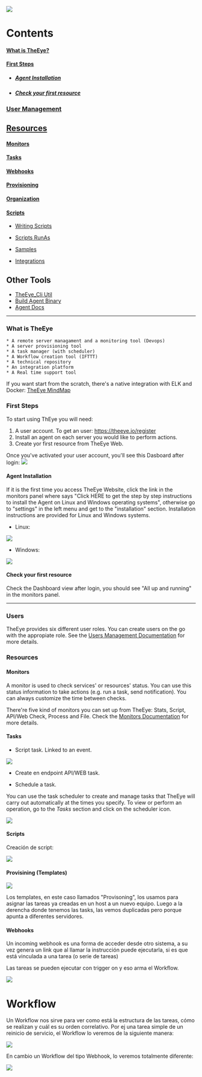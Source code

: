 [![](https://theeye.io/landpage/images/logo.png)](https://theeye.io)

# Contents
#### [What is TheEye?](#what-is-theeye-1)
#### [First Steps](#first-steps-1)
  * ##### [Agent Installation](#agent-installation-1)
  * ##### [Check your first resource](#check-your-first-resource-1)

### [User Management](#users)
## [Resources](#resources-1)
#### [Monitors](#monitors-1)
#### [Tasks](#tasks-1)
#### [Webhooks](#webhooks-1)
#### [Provisioning](#provisioning-1)
#### [Organization](#organization-1)
#### [Scripts](#scripts-1)

+ [Writing Scripts](scripts/write.md)

+ [Scripts RunAs](scripts/runas.md)

+ [Samples](scripts)

+ [Integrations](integrations)

## Other Tools
+ [TheEye_Cli Util](https://github.com/theeye-io-team/theeye-docs/tree/master/cli)
+ [Build Agent Binary](https://github.com/theeye-io-team/theeye-docs/tree/master/agent/binary_build.md)
+ [Agent Docs](agent)
----

### What is TheEye
    * A remote server managament and a monitoring tool (Devops)
    * A server provisioning tool
    * A task manager (with scheduler)
    * A Workflow creation tool (IFTTT)
    * A technical repository
    * An integration platform
    * A Real time support tool
    
    
If you want start from the scratch, there's a native integration with ELK and Docker: 
[TheEye MindMap](https://atlas.mindmup.com/2017/11/5fa49fd0c43311e7b5da733708907222/theeye_functional_mindmap_es/index.html)


### First Steps
To start using ThEye you will need:
1. A user account. To get an user: https://theeye.io/register
2. Install an agent on each server you would like to perform actions.
3. Create yor first resource from TheEye Web.

Once you've activated your user account, you'll see this Dasboard after login:
![](images/FirstTimeLogin.jpg)

#### Agent Installation
If it is the first time you access TheEye Website, click the link in the monitors panel where says "Click HERE to get the step by step instructions to install the Agent on Linux and Windows operating systems", otherwise go to "settings" in the left menu and get to the "installation" section. Installation instructions are provided for Linux and Windows systems.

+ Linux:

![](https://github.com/patobas/docs/blob/master/install_agent.gif)


+ Windows:

![](images/WindowsAgentInstall.gif)


#### Check your first resource
Check the Dashboard view after login, you should see "All up and running" in the monitors panel.

------------------------------

### Users
TheEye provides six different user roles. You can create users on the go with the appropiate role.
See the [Users Management Documentation](usertypes.md) for more details.

### Resources

#### Monitors
A monitor is used to check services' or resources' status. You can use this status information to take actions (e.g. run a task, send notification).
You can always customize the time between checks.

There're five kind of monitors you can set up from TheEye: Stats, Script, API/Web Check, Process and File.
Check the [Monitors Documentation](https://github.com/theeye-io/theeye-docs/blob/master/monitors.md) for more details.


#### Tasks

+ Script task. Linked to an event.

![](https://github.com/patobas/docs/blob/master/task-script.gif)

+ Create en endpoint API/WEB task.

+ Schedule a task.

You can use the task scheduler to create and manage tasks that TheEye will carry out automatically at the times you specify.
To view or perform an operation, go to the _Tasks_ section and click on the scheduler icon.

![](https://github.com/patobas/docs/blob/master/schedule.gif)


#### Scripts
Creación de script: 

![](https://github.com/patobas/docs/blob/master/script.gif)



#### Provisining (Templates)

![](https://github.com/patobas/docs/blob/master/template.gif)

Los templates, en este caso llamados "Provisoning", los usamos para asignar las tareas ya creadas en un host a un nuevo equipo.
Luego a la derencha donde tenemos las tasks, las vemos duplicadas pero porque apunta a diferentes servidores.

#### Webhooks
Un incoming webhook es una forma de acceder desde otro sistema, a su vez genera un link que al llamar la instrucción puede ejecutarla, si es que está vinculada a una tarea (o serie de tareas)

Las tareas se pueden ejecutar con trigger on y eso arma el Workflow.

![](https://github.com/patobas/docs/blob/master/webhook.gif)


# Workflow

Un Workflow nos sirve para ver como está la estructura de las tareas, cómo se realizan y cuál es su orden correlativo.
Por ej una tarea simple de un reinicio de servicio, el Workflow lo veremos de la siguiente manera:

![](https://github.com/patobas/docs/blob/master/workflow.gif)


En cambio un Workflow del tipo Webhook, lo veremos totalmente diferente:


![](https://github.com/patobas/docs/blob/master/webhook_workflow.png)
